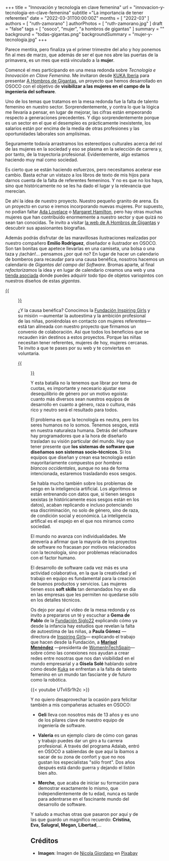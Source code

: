 +++
title = "Innovación y tecnología en clave femenina"
url = "innovacion-y-tecnologia-en-clave-femenina"
subtitle ="La importancia de tener referentes"
date = "2022-03-31T00:00:00Z"
months = [ "2022-03" ]
authors = [ "ruth-zamorano" ]
authorPhotos = [ "ruth-zamorano.jpg" ]
draft = "false"
tags = [ "osoco", "mujer", "a hombros de gigantas" ]
summary = ""
background = "todas-gigantas.png"
backgroundSummary = "mujer-y-tecnologia.jpg"
+++

Parece mentira, pero finaliza ya el primer trimestre del año y  hoy ponemos fin al mes de marzo, que además de ser el que nos abre las puertas de la primavera, es un mes que está vinculado a la **mujer**.

Comencé el mes participando en una mesa redonda sobre *Tecnología e Innovación en Clave Femenina*. Me invitaron desde <a href="https://www.kuka.com/es-es" target="_blank">KUKA Iberia</a> para presentar <a href="https://ahombrosdegigantas.xyz/" target="_blank">A Hombros de Gigantas</a>, un proyecto que hemos desarrollado en OSOCO con el objetivo de **visibilizar a las mujeres en el campo de la ingeniería del software**.

Uno de los temas que tratamos en la mesa redonda fue la falta de talento femenino en nuestro sector. Sorprendentemente, y contra lo que la lógica me llevaría a pensar, en lugar de mejorar, las cifras están empeorando respecto a generaciones precedentes. Y digo sorprendentemente porque es un sector en el que el desempleo es prácticamente inexistente, los salarios están por encima de la media de otras profesiones y las oportunidades laborales son amplísimas.

Seguramente todavía arrastramos los estereotipos culturales acerca del rol de las mujeres en la sociedad y eso se plasma en la selección de carrera y, por tanto, de la trayectoria profesional. Evidentemente, algo estamos haciendo muy mal como sociedad.

Es cierto que se están haciendo esfuerzos, pero necesitamos acelerar ese cambio. Basta echar un vistazo a los libros de texto de mis hijos para darnos cuenta de la falta de referentes femeninos. Y no es que no los haya, sino que históricamente no se les ha dado el lugar y la relevancia que merecían.

De ahí la idea de nuestro proyecto. Nuestro pequeño granito de arena. Es un proyecto en curso e iremos incorporando nuevas mujeres. Por supuesto, no podían faltar <a href="https://ahombrosdegigantas.xyz/ada_lovelace.html" target="_blank">Ada Lovelace</a> o <a href="https://ahombrosdegigantas.xyz/margaret_hamilton.html" target="_blank">Margaret Hamilton</a>, pero hay otras muchas mujeres que han contribuido enormemente a nuestro sector y que quizá no sean tan conocidas. Te invito a visitar <a href="https://ahombrosdegigantas.xyz/">la web de A Hombros de Gigantas</a> y descubrir sus apasionantes biografías. 

Además podrás disfrutar de las maravillosas ilustraciones realizadas por nuestro compañero  **Emilio Rodriguez**, diseñador e ilustrador en OSOCO. Son tan bonitas que apetece llevarlas en una camiseta, una bolsa o una taza y ¡tachán!...  pensamos ¿por qué no? En lugar de hacer un calendario de bomberos para recaudar para una causa benéfica, nosotros hacemos un calendario de *Gigantas del campo del Software*. Bromas aparte, al final *refactorizamos* la idea y en lugar de calendario creamos una web y una <a href="https://www.redbubble.com/es/people/ahdg-osoco/explore?page=1&sortOrder=recent">tienda asociada</a> donde puedes adquirir todo tipo de objetos variopintos con nuestros diseños de estas *gigantas*.

<a href="https://www.redbubble.com/es/people/ahdg-osoco/" target="_blank">{{<figure src="/images/thoughts/banner-tienda.png" width="90%">}}</a>

¿Y la causa benéfica? Conocimos la <a href="https://www.inspiring-girls.es/" target="_blank">Fundación Inspiring Girls</a> y su misión —aumentar la autoestima y la ambición profesional de las niñas, poniéndolas en contacto con mujeres referentes— está tan alineada con nuestro proyecto que firmamos un convenio de colaboración. Así que todos los beneficios que se recauden irán destinos a estos proyectos. Porque las niñas necesitan tener referentes, mujeres de hoy, mujeres cercanas. Te invito a que te pases por su web y te conviertas en voluntaria.

 <a href="https://www.inspiring-girls.es/" target="_blank">{{<figure src="/images/thoughts/inspiring-girls.png" width="50%">}}</a>

Y esta batalla no la tenemos que librar por tema de cuotas, es importante y necesario ajustar ese desequilibrio de género por un motivo egoista: cuanto más diversos sean nuestros equipos de desarrollo en cuanto a género, raza o cultura, más rico y neutro será el resultado para todos.

El problema es que la tecnología es neutra, pero los seres humanos no lo somos. Tenemos sesgos, está en nuestra naturaleza humana. Detrás del software hay programadores que a la hora de diseñarlo trasladan su visión particular del mundo. Hay que tener presente que **los sistemas de software que diseñamos son sistemas socio-técnicos**. Si los equipos que diseñan y crean esa tecnología están mayoritariamente compuestos por *hombres blancos occidentales*, aunque no sea de forma intencionada, estaremos trasladando esos sesgos.

Se habla mucho también sobre los problemas de sesgo en la inteligencia artificial. Los algoritmos se están entrenando con datos que, si tienen sesgos sexistas (e históricamente esos sesgos están en los datos), acaban replicando e incluso potenciando esa discriminación, no solo de género, sino de raza, de condición social y económica. La inteligencia artifical es el espejo en el que nos miramos como sociedad.
  
El mundo no avanza con individualidades. Me atrevería a afirmar que la mayoría de los proyectos de software no fracasan por motivos relacionados con la tecnología, sino por problemas relacionados con el factor humano.

El desarrollo de software cada vez más es una actividad colaborativa, en la que la creatividad y el trabajo en equipo es fundamental para la creación de buenos productos y servicios. Las mujeres tienen esos **soft skills** tan demandados hoy en día en las empresas que les permiten no quedarse sólo en los detalles técnicos.

Os dejo por aquí el video de la mesa redonda y os invito a prepararos un té y escuchar a **Gema de Pablo** de la <a href="https://fundacionsiglo22.org/es/" target="_blank">Fundación Siglo22</a> explicando cómo ya desde la infancia hay estudios que revelan la falta de autoestima de las niñas, a **Paula Gómez** —directora de <a href="https://www.inspiring-girls.es/" target="_blank">Inspiring Girls</a>— explicando el trabajo que hacen desde la Fundación, a <a href="https://www.marisolmenendez.com/" target="_blank">**Marisol Menéndez**</a> —presidenta de <a href="https://www.linkedin.com/company/women-in-tech-spain/" target="_blank">WomenInTechSpain</a>— sobre cómo las conexiones nos ayudan a crear redes entre nosotras que nos dan visibilidad en el mundo empresarial y a **Gisela Solé** hablando sobre cómo desde <a href="https://www.kuka.com/es-es" target="_blank">Kuka</a> se enfrentan a la falta de talento femenino en un mundo tan fasciante y de futuro como la robótica.

{{< youtube UTvliSr1h2c >}}

Y no quiero desaprovechar la ocasión para felicitar también a mis compañeras actuales en OSOCO:

* **Geli** lleva con nosotros más de 13 años y es uno de los pilares clave de nuestro equipo de ingeniería de software.
  
* **Valeria** es un ejemplo claro de cómo con ganas y trabajo puedes dar un giro a tu carrera profesional. A través del programa Adalab, entró en OSOCO a sabiendas de que aquí la íbamos a sacar de su zona de confort y que no nos gustan los especialistas "sólo front". Dos años después está dando guerra y dejando el listón bien alto.
  
* **Merche**, que acaba de iniciar su formación para demostrar exactamente lo mismo, que independientemente de tu edad, nunca es tarde para adentrarse en el fascinante mundo del desarrollo de software.
  
Y saludo a muchas otras que pasaron por aquí y de las que guardo un magnífico recuerdo: **Cristina, Eva, Salugral, Megan, Libertad**,...

## Créditos

- **Imagen**:
  Imagen de <a href="https://pixabay.com/es/users/nicolagiordano-8243414/?utm_source=link-attribution&amp;utm_medium=referral&amp;utm_campaign=image&amp;utm_content=3399737">Nicola Giordano</a> en <a href="https://pixabay.com/es/?utm_source=link-attribution&amp;utm_medium=referral&amp;utm_campaign=image&amp;utm_content=3399737">Pixabay</a>
